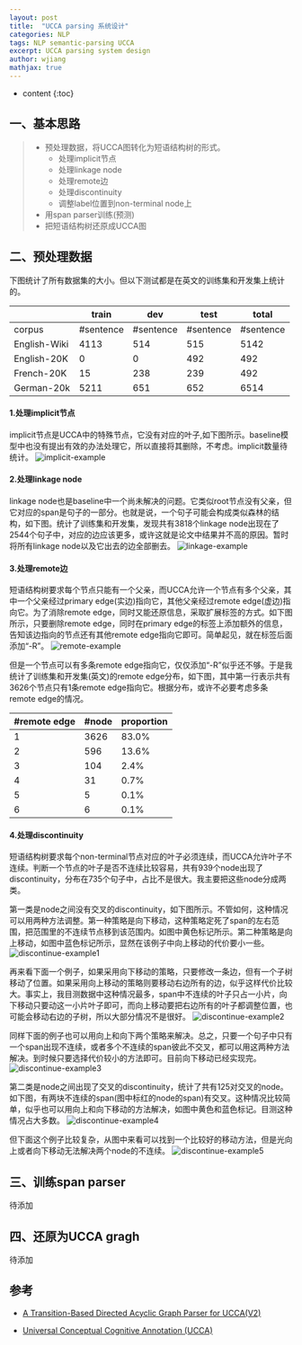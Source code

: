 ```yaml
---
layout: post
title:  "UCCA parsing 系统设计"
categories: NLP
tags: NLP semantic-parsing UCCA
excerpt: UCCA parsing system design
author: wjiang
mathjax: true
---
```


* content
{:toc}


## 一、基本思路

> * 预处理数据，将UCCA图转化为短语结构树的形式。
>    * 处理implicit节点
>    * 处理linkage node
>    * 处理remote边
>    * 处理discontinuity
>    * 调整label位置到non-terminal node上
> * 用span parser训练(预测)
> * 把短语结构树还原成UCCA图

## 二、预处理数据

下图统计了所有数据集的大小。但以下测试都是在英文的训练集和开发集上统计的。

|              |   train   |    dev    |    test   |   total   |
|--------------|-----------|-----------|-----------|-----------|
| corpus       | #sentence | #sentence | #sentence | #sentence |
| English-Wiki |   4113    |    514    |    515    |    5142   |
| English-20K  |   0       |    0      |    492    |    492    |
| French-20K   |   15      |    238    |    239    |    492    |
| German-20k   |   5211    |    651    |    652    |    6514   |


#### 1.处理implicit节点

implicit节点是UCCA中的特殊节点，它没有对应的叶子,如下图所示。baseline模型中也没有提出有效的办法处理它，所以直接将其删除，不考虑。implicit数量待统计。
![implicit-example](/src/2019-1-2-UCCA-design/implicit-example.jpg)

#### 2.处理linkage node

linkage node也是baseline中一个尚未解决的问题。它类似root节点没有父亲，但它对应的span是句子的一部分。也就是说，一个句子可能会构成类似森林的结构，如下图。统计了训练集和开发集，发现共有3818个linkage node出现在了2544个句子中，对应的边应该更多，或许这就是论文中结果并不高的原因。暂时将所有linkage node以及它出去的边全部删去。
![linkage-example](/src/2019-1-2-UCCA-design/linkage-example.jpg)

#### 3.处理remote边

短语结构树要求每个节点只能有一个父亲，而UCCA允许一个节点有多个父亲，其中一个父亲经过primary edge(实边)指向它，其他父亲经过remote edge(虚边)指向它。为了消除remote edge，同时又能还原信息，采取扩展标签的方式。如下图所示，只要删除remote edge，同时在primary edge的标签上添加额外的信息，告知该边指向的节点还有其他remote edge指向它即可。简单起见，就在标签后面添加“-R”。
![remote-example](/src/2019-1-2-UCCA-design/remote-example.jpg)




但是一个节点可以有多条remote edge指向它，仅仅添加“-R”似乎还不够。于是我统计了训练集和开发集(英文)的remote edge分布，如下图，其中第一行表示共有3626个节点只有1条remote edge指向它。根据分布，或许不必要考虑多条remote edge的情况。

| #remote edge  | #node | proportion |
|---------------|-------|------------|
| 1             | 3626  |    83.0%   |
| 2             | 596   |    13.6%   |
| 3             | 104   |    2.4%    |
| 4             | 31    |    0.7%    |
| 5             | 5     |    0.1%    |
| 6             | 6     |    0.1%    |

#### 4.处理discontinuity

短语结构树要求每个non-terminal节点对应的叶子必须连续，而UCCA允许叶子不连续。判断一个节点的叶子是否不连续比较容易，共有939个node出现了discontinuity，分布在735个句子中，占比不是很大。我主要把这些node分成两类。




第一类是node之间没有交叉的discontinuity，如下图所示。不管如何，这种情况可以用两种方法调整。第一种策略是向下移动，这种策略定死了span的左右范围，把范围里的不连续节点移到该范围内。如图中黄色标记所示。第二种策略是向上移动，如图中蓝色标记所示，显然在该例子中向上移动的代价要小一些。
![discontinue-example1](/src/2019-1-2-UCCA-design/discontinue-example1.jpg)




再来看下面一个例子，如果采用向下移动的策略，只要修改一条边，但有一个子树移动了位置。如果采用向上移动的策略则要移动右边所有的边，似乎这样代价比较大。事实上，我目测数据中这种情况最多，span中不连续的叶子只占一小片，向下移动只要动这一小片叶子即可，而向上移动要把右边所有的叶子都调整位置，也可能会移动右边的子树，所以大部分情况不是很好。
![discontinue-example2](/src/2019-1-2-UCCA-design/discontinue-example2.jpg)




同样下面的例子也可以用向上和向下两个策略来解决。总之，只要一个句子中只有一个span出现不连续，或者多个不连续的span彼此不交叉，都可以用这两种方法解决。到时候只要选择代价较小的方法即可。目前向下移动已经实现完。
![discontinue-example3](/src/2019-1-2-UCCA-design/discontinue-example3.jpg)




第二类是node之间出现了交叉的discontinuity，统计了共有125对交叉的node。如下图，有两块不连续的span(图中标红的node的span)有交叉。这种情况比较简单，似乎也可以用向上和向下移动的方法解决，如图中黄色和蓝色标记。目测这种情况占大多数。
![discontinue-example4](/src/2019-1-2-UCCA-design/discontinue-example4.jpg)





但下面这个例子比较复杂，从图中来看可以找到一个比较好的移动方法，但是光向上或者向下移动无法解决两个node的不连续。
![discontinue-example5](/src/2019-1-2-UCCA-design/discontinue-example5.jpg)


## 三、训练span parser

待添加

## 四、还原为UCCA gragh

待添加

## 参考

* [A Transition-Based Directed Acyclic Graph Parser for UCCA(V2)](https://arxiv.org/pdf/1704.00552v2.pdf)

* [Universal Conceptual Cognitive Annotation (UCCA)](http://www.cs.huji.ac.il/~oabend/papers/ucca_acl.pdf)

